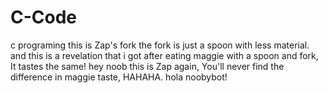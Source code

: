 # C-Code
c programing
this is Zap's fork
the fork is just a spoon with less material.
and this is a revelation that i got after eating maggie with a spoon and fork, It tastes the same!
hey noob this is Zap again, You'll never find the difference in maggie taste, HAHAHA.
hola noobybot!
